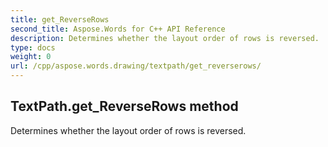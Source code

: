 ```yaml
---
title: get_ReverseRows
second_title: Aspose.Words for C++ API Reference
description: Determines whether the layout order of rows is reversed. 
type: docs
weight: 0
url: /cpp/aspose.words.drawing/textpath/get_reverserows/
---
```

## TextPath.get_ReverseRows method


Determines whether the layout order of rows is reversed. 

